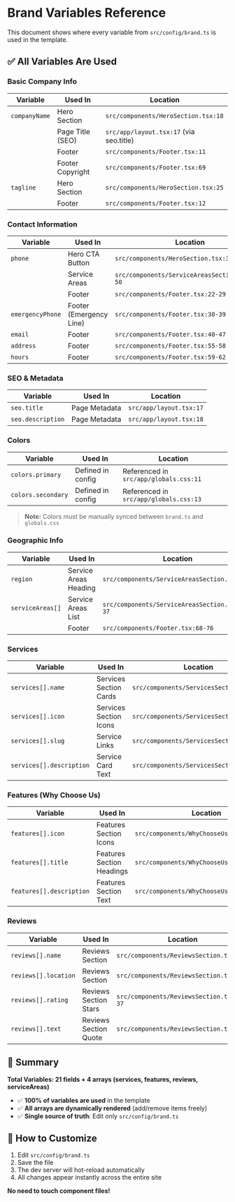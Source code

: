 # Brand Variables Reference

This document shows where every variable from `src/config/brand.ts` is used in the template.

## ✅ All Variables Are Used

### Basic Company Info

| Variable | Used In | Location |
|----------|---------|----------|
| `companyName` | Hero Section | `src/components/HeroSection.tsx:18` |
| | Page Title (SEO) | `src/app/layout.tsx:17` (via seo.title) |
| | Footer | `src/components/Footer.tsx:11` |
| | Footer Copyright | `src/components/Footer.tsx:69` |
| `tagline` | Hero Section | `src/components/HeroSection.tsx:25` |
| | Footer | `src/components/Footer.tsx:12` |

### Contact Information

| Variable | Used In | Location |
|----------|---------|----------|
| `phone` | Hero CTA Button | `src/components/HeroSection.tsx:39-44` |
| | Service Areas | `src/components/ServiceAreasSection.tsx:47-50` |
| | Footer | `src/components/Footer.tsx:22-29` |
| `emergencyPhone` | Footer (Emergency Line) | `src/components/Footer.tsx:30-39` |
| `email` | Footer | `src/components/Footer.tsx:40-47` |
| `address` | Footer | `src/components/Footer.tsx:55-58` |
| `hours` | Footer | `src/components/Footer.tsx:59-62` |

### SEO & Metadata

| Variable | Used In | Location |
|----------|---------|----------|
| `seo.title` | Page Metadata | `src/app/layout.tsx:17` |
| `seo.description` | Page Metadata | `src/app/layout.tsx:18` |

### Colors

| Variable | Used In | Location |
|----------|---------|----------|
| `colors.primary` | Defined in config | Referenced in `src/app/globals.css:11` |
| `colors.secondary` | Defined in config | Referenced in `src/app/globals.css:13` |

> **Note:** Colors must be manually synced between `brand.ts` and `globals.css`

### Geographic Info

| Variable | Used In | Location |
|----------|---------|----------|
| `region` | Service Areas Heading | `src/components/ServiceAreasSection.tsx:14` |
| `serviceAreas[]` | Service Areas List | `src/components/ServiceAreasSection.tsx:28-37` |
| | Footer | `src/components/Footer.tsx:68-76` |

### Services

| Variable | Used In | Location |
|----------|---------|----------|
| `services[].name` | Services Section Cards | `src/components/ServicesSection.tsx:37` |
| `services[].icon` | Services Section Icons | `src/components/ServicesSection.tsx:23` |
| `services[].slug` | Service Links | `src/components/ServicesSection.tsx:45` |
| `services[].description` | Service Card Text | `src/components/ServicesSection.tsx:41` |

### Features (Why Choose Us)

| Variable | Used In | Location |
|----------|---------|----------|
| `features[].icon` | Features Section Icons | `src/components/WhyChooseUsSection.tsx:23` |
| `features[].title` | Features Section Headings | `src/components/WhyChooseUsSection.tsx:37` |
| `features[].description` | Features Section Text | `src/components/WhyChooseUsSection.tsx:41` |

### Reviews

| Variable | Used In | Location |
|----------|---------|----------|
| `reviews[].name` | Reviews Section | `src/components/ReviewsSection.tsx:43` |
| `reviews[].location` | Reviews Section | `src/components/ReviewsSection.tsx:44` |
| `reviews[].rating` | Reviews Section Stars | `src/components/ReviewsSection.tsx:34-37` |
| `reviews[].text` | Reviews Section Quote | `src/components/ReviewsSection.tsx:31` |

## 🎯 Summary

**Total Variables: 21 fields + 4 arrays (services, features, reviews, serviceAreas)**

- ✅ **100% of variables are used** in the template
- ✅ **All arrays are dynamically rendered** (add/remove items freely)
- ✅ **Single source of truth**: Edit only `src/config/brand.ts`

## 🔄 How to Customize

1. Edit `src/config/brand.ts`
2. Save the file
3. The dev server will hot-reload automatically
4. All changes appear instantly across the entire site

**No need to touch component files!**
